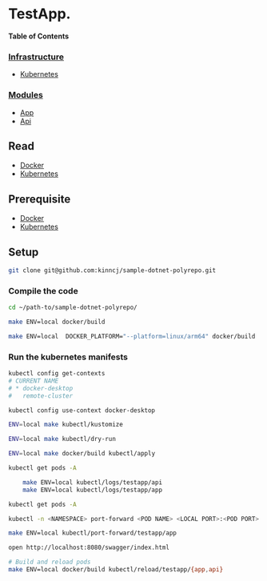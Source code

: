 # TestApp.

__Table of Contents__
### [Infrastructure](infra)
*  [Kubernetes](infra/kubernetes)

### [Modules]()
* [App](App)
* [Api](Api)

## Read
- [Docker](https://docs.docker.com/get-started/)
- [Kubernetes](https://kubernetes.io/docs/tutorials/kubernetes-basics/)

## Prerequisite
* [Docker](https://docs.docker.com/docker-for-mac/install)
* [Kubernetes](https://docs.docker.com/docker-for-mac/#kubernetes)

## Setup

```bash
git clone git@github.com:kinncj/sample-dotnet-polyrepo.git
```

### Compile the code

```bash
cd ~/path-to/sample-dotnet-polyrepo/
```

```bash
make ENV=local docker/build
```

```bash
make ENV=local  DOCKER_PLATFORM="--platform=linux/arm64" docker/build
```

### Run the kubernetes manifests

```bash
kubectl config get-contexts
# CURRENT NAME
# * docker-desktop
#   remote-cluster
```

```bash
kubectl config use-context docker-desktop
```

```bash
ENV=local make kubectl/kustomize

ENV=local make kubectl/dry-run
```

```bash
ENV=local make docker/build kubectl/apply
```
```bash
kubectl get pods -A

    make ENV=local kubectl/logs/testapp/api
    make ENV=local kubectl/logs/testapp/app
```

```bash
kubectl get pods -A

kubectl -n <NAMESPACE> port-forward <POD NAME> <LOCAL PORT>:<POD PORT>
```

```bash
make ENV=local kubectl/port-forward/testapp/app

open http://localhost:8080/swagger/index.html
```

```bash
# Build and reload pods
make ENV=local docker/build kubectl/reload/testapp/{app,api}
```